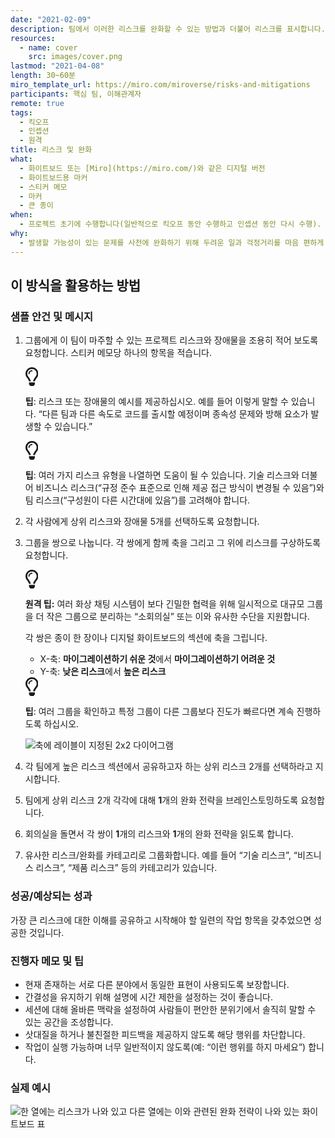 ```yaml
---
date: "2021-02-09"
description: 팀에서 이러한 리스크를 완화할 수 있는 방법과 더불어 리스크를 표시합니다.
resources:
  - name: cover
    src: images/cover.png
lastmod: "2021-04-08"
length: 30~60분
miro_template_url: https://miro.com/miroverse/risks-and-mitigations
participants: 핵심 팀, 이해관계자
remote: true
tags:
  - 킥오프
  - 인셉션
  - 원격
title: 리스크 및 완화
what:
  - 화이트보드 또는 [Miro](https://miro.com/)와 같은 디지털 버전
  - 화이트보드용 마커
  - 스티커 메모
  - 마커
  - 큰 종이
when:
  - 프로젝트 초기에 수행합니다(일반적으로 킥오프 동안 수행하고 인셉션 동안 다시 수행).
why:
  - 발생할 가능성이 있는 문제를 사전에 완화하기 위해 두려운 일과 걱정거리를 마음 편하게 공유하는 포럼을 만들기 위해 이 활동을 수행합니다. 이 세션을 통해 팀은 리스크를 예방하기 위해 사용할 수 있는 우선순위가 지정된 작업 항목 목록을 만듭니다.
---
```


<h2 id="how-to-use-this-method">이 방식을 활용하는
방법</h2>

<div class="bg-gray-dark p-lg-5 p-3 mb-4"><div
class="col-lg-9"><h3
id="sample-agenda--prompts">샘플 안건 및 메시지</h3>

<ol>

<li>

<p>그룹에게 이 팀이 마주할 수 있는 프로젝트 리스크와 장애물을 조용히 적어 보도록 요청합니다. 스티커 메모당
하나의 항목을 적습니다.</p>

<div class="callout td-box--gray-darkest p-3 my-5
border-bottom border-right border-left border-top row"><div
class="col-1 row align-items-center
justify-content-center"><svg height="30"
aria-hidden="true" focusable="false"
data-prefix="far" data-icon="lightbulb"
role="img" xmlns="http://www.w3.org/2000/svg"
viewBox="0 0 352 512" class="svg-inline--fa
fa-lightbulb"><path fill="currentColor"
d="M176 80c-52.94 0-96 43.06-96 96 0 8.84 7.16 16 16 16s16-7.16
16-16c0-35.3 28.72-64 64-64 8.84 0 16-7.16 16-16s-7.16-16-16-16zM96.06
459.17c0 3.15.93 6.22 2.68 8.84l24.51 36.84c2.97 4.46 7.97 7.14 13.32
7.14h78.85c5.36 0 10.36-2.68 13.32-7.14l24.51-36.84c1.74-2.62 2.67-5.7
2.68-8.84l.05-43.18H96.02l.04 43.18zM176 0C73.72 0 0 82.97 0 176c0
44.37 16.45 84.85 43.56 115.78 16.64 18.99 42.74 58.8 52.42
92.16v.06h48v-.12c-.01-4.77-.72-9.51-2.15-14.07-5.59-17.81-22.82-64.77-62.17-109.67-20.54-23.43-31.52-53.15-31.61-84.14-.2-73.64
59.67-128 127.95-128 70.58 0 128 57.42 128 128 0 30.97-11.24
60.85-31.65 84.14-39.11 44.61-56.42 91.47-62.1 109.46a47.507 47.507 0
0 0-2.22 14.3v.1h48v-.05c9.68-33.37 35.78-73.18 52.42-92.16C335.55
260.85 352 220.37 352 176 352 78.8 273.2 0 176 0z"
class=""></path></svg></div><div
class="col-11"><p><strong>팁</strong>:
리스크 또는 장애물의 예시를 제공하십시오. 예를 들어 이렇게 말할 수 있습니다. “다른 팀과 다른 속도로 코드를 출시할
예정이며 종속성 문제와 방해 요소가 발생할 수 있습니다.”</p></div></div>

<div class="callout td-box--gray-darkest p-3 my-5
border-bottom border-right border-left border-top row"><div
class="col-1 row align-items-center
justify-content-center"><svg height="30"
aria-hidden="true" focusable="false"
data-prefix="far" data-icon="lightbulb"
role="img" xmlns="http://www.w3.org/2000/svg"
viewBox="0 0 352 512" class="svg-inline--fa
fa-lightbulb"><path fill="currentColor"
d="M176 80c-52.94 0-96 43.06-96 96 0 8.84 7.16 16 16 16s16-7.16
16-16c0-35.3 28.72-64 64-64 8.84 0 16-7.16 16-16s-7.16-16-16-16zM96.06
459.17c0 3.15.93 6.22 2.68 8.84l24.51 36.84c2.97 4.46 7.97 7.14 13.32
7.14h78.85c5.36 0 10.36-2.68 13.32-7.14l24.51-36.84c1.74-2.62 2.67-5.7
2.68-8.84l.05-43.18H96.02l.04 43.18zM176 0C73.72 0 0 82.97 0 176c0
44.37 16.45 84.85 43.56 115.78 16.64 18.99 42.74 58.8 52.42
92.16v.06h48v-.12c-.01-4.77-.72-9.51-2.15-14.07-5.59-17.81-22.82-64.77-62.17-109.67-20.54-23.43-31.52-53.15-31.61-84.14-.2-73.64
59.67-128 127.95-128 70.58 0 128 57.42 128 128 0 30.97-11.24
60.85-31.65 84.14-39.11 44.61-56.42 91.47-62.1 109.46a47.507 47.507 0
0 0-2.22 14.3v.1h48v-.05c9.68-33.37 35.78-73.18 52.42-92.16C335.55
260.85 352 220.37 352 176 352 78.8 273.2 0 176 0z"
class=""></path></svg></div><div
class="col-11"><p><strong>팁</strong>:
여러 가지 리스크 유형을 나열하면 도움이 될 수 있습니다. 기술 리스크와 더불어 비즈니스 리스크(“규정 준수 표준으로 인해
제공 접근 방식이 변경될 수 있음”)와 팀 리스크(“구성원이 다른 시간대에 있음”)를 고려해야
합니다.</p></div></div>

</li>

<li>

<p>각 사람에게 상위 리스크와 장애물 5개를 선택하도록 요청합니다.</p>

</li>

<li>

<p>그룹을 쌍으로 나눕니다. 각 쌍에게 함께 축을 그리고 그 위에 리스크를 구상하도록
요청합니다.</p>

<div class="callout td-box--gray-darkest p-3 my-5
border-bottom border-right border-left border-top row"><div
class="col-1 row align-items-center
justify-content-center"><svg height="30"
aria-hidden="true" focusable="false"
data-prefix="far" data-icon="lightbulb"
role="img" xmlns="http://www.w3.org/2000/svg"
viewBox="0 0 352 512" class="svg-inline--fa
fa-lightbulb"><path fill="currentColor"
d="M176 80c-52.94 0-96 43.06-96 96 0 8.84 7.16 16 16 16s16-7.16
16-16c0-35.3 28.72-64 64-64 8.84 0 16-7.16 16-16s-7.16-16-16-16zM96.06
459.17c0 3.15.93 6.22 2.68 8.84l24.51 36.84c2.97 4.46 7.97 7.14 13.32
7.14h78.85c5.36 0 10.36-2.68 13.32-7.14l24.51-36.84c1.74-2.62 2.67-5.7
2.68-8.84l.05-43.18H96.02l.04 43.18zM176 0C73.72 0 0 82.97 0 176c0
44.37 16.45 84.85 43.56 115.78 16.64 18.99 42.74 58.8 52.42
92.16v.06h48v-.12c-.01-4.77-.72-9.51-2.15-14.07-5.59-17.81-22.82-64.77-62.17-109.67-20.54-23.43-31.52-53.15-31.61-84.14-.2-73.64
59.67-128 127.95-128 70.58 0 128 57.42 128 128 0 30.97-11.24
60.85-31.65 84.14-39.11 44.61-56.42 91.47-62.1 109.46a47.507 47.507 0
0 0-2.22 14.3v.1h48v-.05c9.68-33.37 35.78-73.18 52.42-92.16C335.55
260.85 352 220.37 352 176 352 78.8 273.2 0 176 0z"
class=""></path></svg></div><div
class="col-11"><p><strong>원격
팁:</strong> 여러 화상 채팅 시스템이 보다 긴밀한 협력을 위해 일시적으로 대규모 그룹을 더 작은 그룹으로
분리하는 “소회의실” 또는 이와 유사한 수단을 지원합니다.</p></div></div>

<p>각 쌍은 종이 한 장이나 디지털 화이트보드의 섹션에 축을 그립니다.</p>

<ul>

<li>X-축: <strong>마이그레이션하기 쉬운 것</strong>에서
<strong>마이그레이션하기 어려운 것</strong></li>

<li>Y-축: <strong>낮은 리스크</strong>에서 <strong>높은
리스크</strong></li>

</ul>

<div class="callout td-box--gray-darkest p-3 my-5
border-bottom border-right border-left border-top row"><div
class="col-1 row align-items-center
justify-content-center"><svg height="30"
aria-hidden="true" focusable="false"
data-prefix="far" data-icon="lightbulb"
role="img" xmlns="http://www.w3.org/2000/svg"
viewBox="0 0 352 512" class="svg-inline--fa
fa-lightbulb"><path fill="currentColor"
d="M176 80c-52.94 0-96 43.06-96 96 0 8.84 7.16 16 16 16s16-7.16
16-16c0-35.3 28.72-64 64-64 8.84 0 16-7.16 16-16s-7.16-16-16-16zM96.06
459.17c0 3.15.93 6.22 2.68 8.84l24.51 36.84c2.97 4.46 7.97 7.14 13.32
7.14h78.85c5.36 0 10.36-2.68 13.32-7.14l24.51-36.84c1.74-2.62 2.67-5.7
2.68-8.84l.05-43.18H96.02l.04 43.18zM176 0C73.72 0 0 82.97 0 176c0
44.37 16.45 84.85 43.56 115.78 16.64 18.99 42.74 58.8 52.42
92.16v.06h48v-.12c-.01-4.77-.72-9.51-2.15-14.07-5.59-17.81-22.82-64.77-62.17-109.67-20.54-23.43-31.52-53.15-31.61-84.14-.2-73.64
59.67-128 127.95-128 70.58 0 128 57.42 128 128 0 30.97-11.24
60.85-31.65 84.14-39.11 44.61-56.42 91.47-62.1 109.46a47.507 47.507 0
0 0-2.22 14.3v.1h48v-.05c9.68-33.37 35.78-73.18 52.42-92.16C335.55
260.85 352 220.37 352 176 352 78.8 273.2 0 176 0z"
class=""></path></svg></div><div
class="col-11"><p><strong>팁</strong>:
여러 그룹을 확인하고 특정 그룹이 다른 그룹보다 진도가 빠르다면 계속 진행하도록
하십시오.</p></div></div>

<p><img
src="https://tanzu.vmware.com/developer/practices/risks-and-mitigations/images/step-3.png"
alt="축에 레이블이 지정된 2x2 다이어그램"  /></p>

</li>

<li>

<p>각 팀에게 높은 리스크 섹션에서 공유하고자 하는 상위 리스크 2개를 선택하라고 지시합니다.</p>

</li>

<li>

<p>팀에게 상위 리스크 2개 각각에 대해 <strong>1</strong>개의 완화 전략을
브레인스토밍하도록 요청합니다.</p>

</li>

<li>

<p>회의실을 돌면서 각 쌍이 <strong>1</strong>개의 리스크와
<strong>1</strong>개의 완화 전략을 읽도록 합니다.</p>

</li>

<li>

<p>유사한 리스크/완화를 카테고리로 그룹화합니다. 예를 들어 “기술 리스크”, “비즈니스 리스크”, “제품
리스크” 등의 카테고리가 있습니다.</p>

</li>

</ol>

</div></div>

<div class="bg-gray-dark p-lg-5 p-3 mb-4"><div
class="col-lg-9"><h3
id="successexpected-outcomes">성공/예상되는 성과</h3>

<p>가장 큰 리스크에 대한 이해를 공유하고 시작해야 할 일련의 작업 항목을 갖추었으면 성공한
것입니다.</div></div>

<div class="bg-gray-dark p-lg-5 p-3 mb-4"><div
class="col-lg-9"><h3
id="facilitator-notes--tips">진행자 메모 및 팁</h3>

<ul>

<li>현재 존재하는 서로 다른 분야에서 동일한 표현이 사용되도록 보장합니다.</li>

<li>간결성을 유지하기 위해 설명에 시간 제한을 설정하는 것이 좋습니다.</li>

<li>세션에 대해 올바른 맥락을 설정하여 사람들이 편안한 분위기에서 솔직히 말할 수 있는 공간을
조성합니다.</li>

<li>삿대질을 하거나 불친절한 피드백을 제공하지 않도록 해당 행위를 차단합니다.</li>

<li>작업이 실행 가능하며 너무 일반적이지 않도록(예: “이런 행위를 하지 마세요”) 합니다.</li>

</ul>

</div></div>

<div class="bg-gray-dark p-lg-5 p-3 mb-4"><div
class="col-lg-9"><h3
id="real-world-examples">실제 예시</h3>

<p><img
src="https://tanzu.vmware.com/developer/practices/risks-and-mitigations/images/example-2.jpg"
alt="한 열에는 리스크가 나와 있고 다른 열에는 이와 관련된 완화 전략이 나와 있는 화이트보드 표" 
/></div></div>
